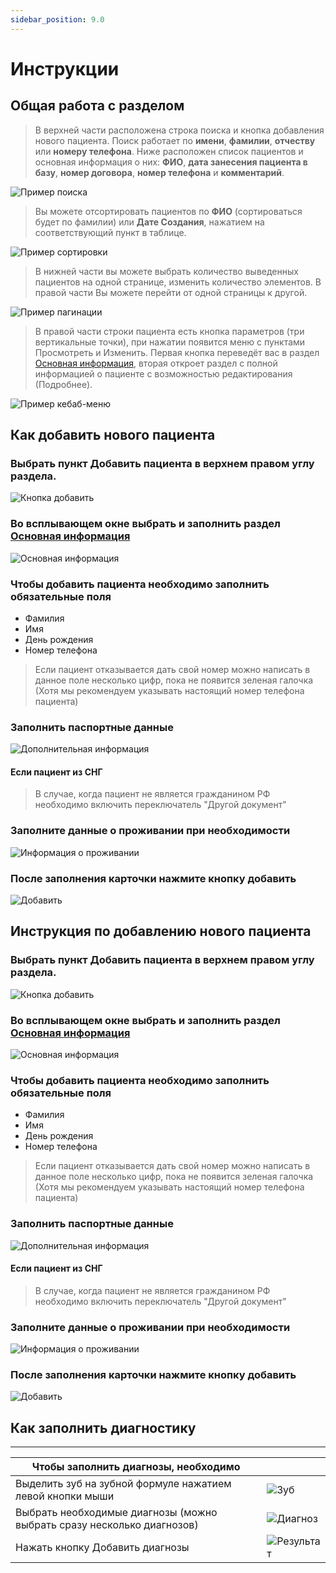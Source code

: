 ```yaml
---
sidebar_position: 9.0
---
```

# Инструкции

## Общая работа с разделом

>В верхней части расположена строка поиска и кнопка добавления нового пациента. Поиск работает по **имени**, **фамилии**, **отчеству** или **номеру телефона**.
>Ниже расположен список пациентов и основная информация о них: **ФИО**, **дата занесения пациента в базу**, **номер договора**, **номер телефона** и **комментарий**.

![Пример поиска](assets/card-patient/search-patient.png)

>Вы можете отсортировать пациентов по **ФИО** (сортироваться будет по фамилии) или **Дате Создания**, нажатием на соответствующий пункт в таблице.

![Пример сортировки](assets/card-patient/sort-patient.png)

>В нижней части вы можете выбрать количество выведенных пациентов на одной странице, изменить количество элементов. В правой части Вы можете перейти от одной страницы к другой.

![Пример пагинации](assets/card-patient/pagination.png)

>В правой части строки пациента есть кнопка параметров (три вертикальные точки), при нажатии появится меню с пунктами Просмотреть и Изменить. Первая кнопка переведёт вас в раздел [Основная информация](./cardPatientView.md), вторая откроет раздел с полной информацией о пациенте с возможностью редактирования (Подробнее).

![Пример кебаб-меню](./assets/card-patient/kebab-patient.png)


## Как добавить нового пациента

### Выбрать пункт Добавить пациента в верхнем правом углу раздела.

![Кнопка добавить](./assets/card-patient/add-patient.png)

### Во всплывающем окне выбрать и заполнить раздел [Основная информация](./cardPatientView.md)

![Основная информация](./assets/card-patient/main_info-parient.png)

### Чтобы добавить пациента необходимо заполнить обязательные поля

* Фамилия
* Имя
* День рождения
* Номер телефона

> Если пациент отказывается дать свой номер можно написать в данное поле несколько цифр, пока не появится зеленая галочка (Хотя мы рекомендуем указывать настоящий номер телефона пациента)

### Заполнить паспортные данные

![Дополнительная информация](./assets/card-patient/oter_info-patient.png)

#### Если пациент из СНГ

> В случае, когда пациент не является гражданином РФ необходимо включить переключатель "Другой документ"

### Заполните данные о проживании при необходимости

![Информация о проживании](./assets/card-patient/info-patient.png)

### После заполнения карточки нажмите кнопку добавить

![Добавить](./assets/card-patient/add_btn-patient.png)

## Инструкция по добавлению нового пациента

### Выбрать пункт Добавить пациента в верхнем правом углу раздела.

![Кнопка добавить](./assets/card-patient/add-patient.png)

### Во всплывающем окне выбрать и заполнить раздел [Основная информация](./cardPatientView.md)

![Основная информация](./assets/card-patient/main_info-parient.png)

### Чтобы добавить пациента необходимо заполнить обязательные поля

* Фамилия
* Имя
* День рождения
* Номер телефона

> Если пациент отказывается дать свой номер можно написать в данное поле несколько цифр, пока не появится зеленая галочка (Хотя мы рекомендуем указывать настоящий номер телефона пациента)

### Заполнить паспортные данные

![Дополнительная информация](./assets/card-patient/oter_info-patient.png)

#### Если пациент из СНГ

> В случае, когда пациент не является гражданином РФ необходимо включить переключатель "Другой документ"

### Заполните данные о проживании при необходимости

![Информация о проживании](./assets/card-patient/info-patient.png)

### После заполнения карточки нажмите кнопку добавить

![Добавить](./assets/card-patient/add_btn-patient.png)

<a id="fill_diagnostic"></a>
## Как заполнить диагностику

---

| Чтобы заполнить диагнозы, необходимо                                   ||
|------------------------------------------------------------------------|---|
| Выделить зуб на зубной формуле нажатием левой кнопки мыши              |![Зуб](./assets/instructions/choose_teeth.png)|
| Выбрать необходимые диагнозы (можно выбрать сразу несколько диагнозов) |![Диагноз](./assets/instructions/choose_diagnoses.png)|
| Нажать кнопку Добавить диагнозы                                        |![Результат](./assets/instructions/added_diagnoses.png)|



